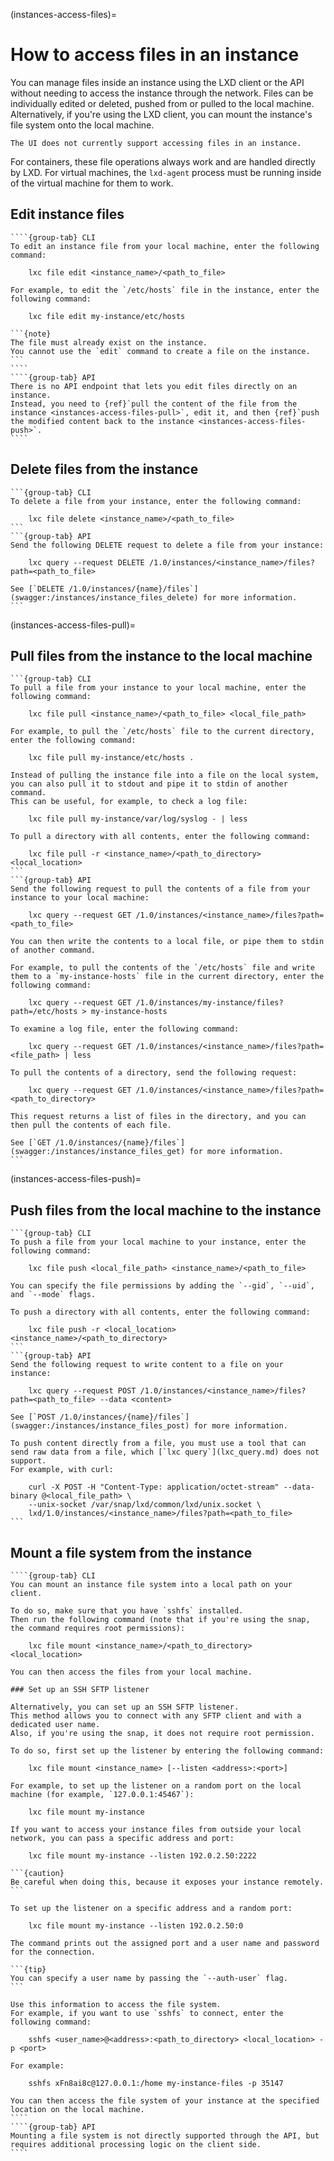 (instances-access-files)=
# How to access files in an instance

You can manage files inside an instance using the LXD client or the API without needing to access the instance through the network.
Files can be individually edited or deleted, pushed from or pulled to the local machine.
Alternatively, if you're using the LXD client, you can mount the instance's file system onto the local machine.

```{note}
The UI does not currently support accessing files in an instance.
```

For containers, these file operations always work and are handled directly by LXD.
For virtual machines, the `lxd-agent` process must be running inside of the virtual machine for them to work.

## Edit instance files

`````{tabs}
````{group-tab} CLI
To edit an instance file from your local machine, enter the following command:

    lxc file edit <instance_name>/<path_to_file>

For example, to edit the `/etc/hosts` file in the instance, enter the following command:

    lxc file edit my-instance/etc/hosts

```{note}
The file must already exist on the instance.
You cannot use the `edit` command to create a file on the instance.
```
````
````{group-tab} API
There is no API endpoint that lets you edit files directly on an instance.
Instead, you need to {ref}`pull the content of the file from the instance <instances-access-files-pull>`, edit it, and then {ref}`push the modified content back to the instance <instances-access-files-push>`.
````
`````

## Delete files from the instance

````{tabs}
```{group-tab} CLI
To delete a file from your instance, enter the following command:

    lxc file delete <instance_name>/<path_to_file>
```
```{group-tab} API
Send the following DELETE request to delete a file from your instance:

    lxc query --request DELETE /1.0/instances/<instance_name>/files?path=<path_to_file>

See [`DELETE /1.0/instances/{name}/files`](swagger:/instances/instance_files_delete) for more information.
```
````

(instances-access-files-pull)=
## Pull files from the instance to the local machine

````{tabs}
```{group-tab} CLI
To pull a file from your instance to your local machine, enter the following command:

    lxc file pull <instance_name>/<path_to_file> <local_file_path>

For example, to pull the `/etc/hosts` file to the current directory, enter the following command:

    lxc file pull my-instance/etc/hosts .

Instead of pulling the instance file into a file on the local system, you can also pull it to stdout and pipe it to stdin of another command.
This can be useful, for example, to check a log file:

    lxc file pull my-instance/var/log/syslog - | less

To pull a directory with all contents, enter the following command:

    lxc file pull -r <instance_name>/<path_to_directory> <local_location>
```
```{group-tab} API
Send the following request to pull the contents of a file from your instance to your local machine:

    lxc query --request GET /1.0/instances/<instance_name>/files?path=<path_to_file>

You can then write the contents to a local file, or pipe them to stdin of another command.

For example, to pull the contents of the `/etc/hosts` file and write them to a `my-instance-hosts` file in the current directory, enter the following command:

    lxc query --request GET /1.0/instances/my-instance/files?path=/etc/hosts > my-instance-hosts

To examine a log file, enter the following command:

    lxc query --request GET /1.0/instances/<instance_name>/files?path=<file_path> | less

To pull the contents of a directory, send the following request:

    lxc query --request GET /1.0/instances/<instance_name>/files?path=<path_to_directory>

This request returns a list of files in the directory, and you can then pull the contents of each file.

See [`GET /1.0/instances/{name}/files`](swagger:/instances/instance_files_get) for more information.
```
````

(instances-access-files-push)=
## Push files from the local machine to the instance

````{tabs}
```{group-tab} CLI
To push a file from your local machine to your instance, enter the following command:

    lxc file push <local_file_path> <instance_name>/<path_to_file>

You can specify the file permissions by adding the `--gid`, `--uid`, and `--mode` flags.

To push a directory with all contents, enter the following command:

    lxc file push -r <local_location> <instance_name>/<path_to_directory>
```
```{group-tab} API
Send the following request to write content to a file on your instance:

    lxc query --request POST /1.0/instances/<instance_name>/files?path=<path_to_file> --data <content>

See [`POST /1.0/instances/{name}/files`](swagger:/instances/instance_files_post) for more information.

To push content directly from a file, you must use a tool that can send raw data from a file, which [`lxc query`](lxc_query.md) does not support.
For example, with curl:

    curl -X POST -H "Content-Type: application/octet-stream" --data-binary @<local_file_path> \
    --unix-socket /var/snap/lxd/common/lxd/unix.socket \
    lxd/1.0/instances/<instance_name>/files?path=<path_to_file>
```
````

## Mount a file system from the instance

`````{tabs}
````{group-tab} CLI
You can mount an instance file system into a local path on your client.

To do so, make sure that you have `sshfs` installed.
Then run the following command (note that if you're using the snap, the command requires root permissions):

    lxc file mount <instance_name>/<path_to_directory> <local_location>

You can then access the files from your local machine.

### Set up an SSH SFTP listener

Alternatively, you can set up an SSH SFTP listener.
This method allows you to connect with any SFTP client and with a dedicated user name.
Also, if you're using the snap, it does not require root permission.

To do so, first set up the listener by entering the following command:

    lxc file mount <instance_name> [--listen <address>:<port>]

For example, to set up the listener on a random port on the local machine (for example, `127.0.0.1:45467`):

    lxc file mount my-instance

If you want to access your instance files from outside your local network, you can pass a specific address and port:

    lxc file mount my-instance --listen 192.0.2.50:2222

```{caution}
Be careful when doing this, because it exposes your instance remotely.
```

To set up the listener on a specific address and a random port:

    lxc file mount my-instance --listen 192.0.2.50:0

The command prints out the assigned port and a user name and password for the connection.

```{tip}
You can specify a user name by passing the `--auth-user` flag.
```

Use this information to access the file system.
For example, if you want to use `sshfs` to connect, enter the following command:

    sshfs <user_name>@<address>:<path_to_directory> <local_location> -p <port>

For example:

    sshfs xFn8ai8c@127.0.0.1:/home my-instance-files -p 35147

You can then access the file system of your instance at the specified location on the local machine.
````
````{group-tab} API
Mounting a file system is not directly supported through the API, but requires additional processing logic on the client side.
````
`````

